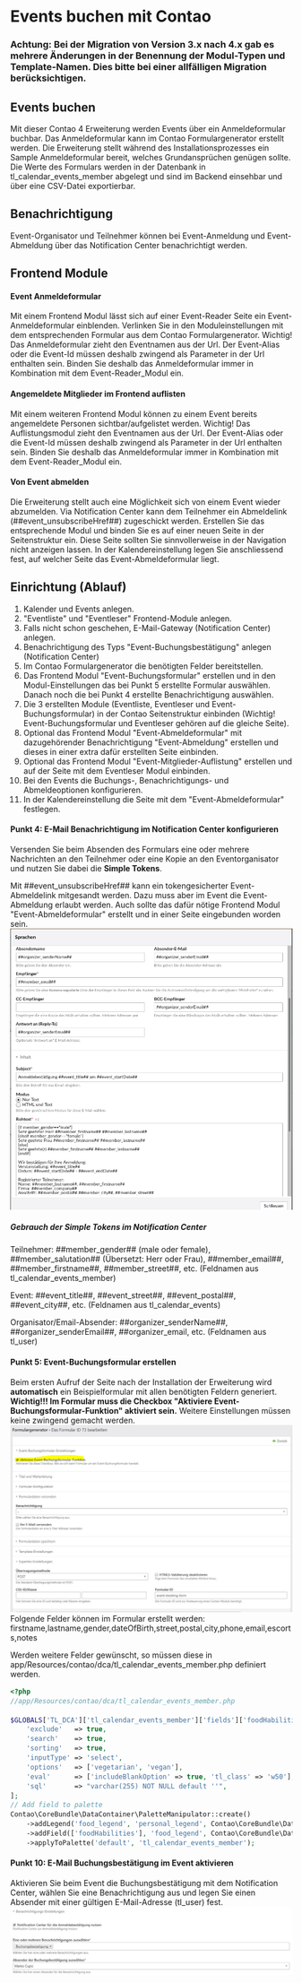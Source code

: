 # Events buchen mit Contao
### Achtung: Bei der Migration von Version 3.x nach 4.x gab es mehrere Änderungen in der Benennung der Modul-Typen und Template-Namen. Dies bitte bei einer allfälligen Migration berücksichtigen.

## Events buchen
Mit dieser Contao 4 Erweiterung werden Events über ein Anmeldeformular buchbar.
Das Anmeldeformular kann im Contao Formulargenerator erstellt werden.
Die Erweiterung stellt während des Installationsprozesses ein Sample Anmeldeformular bereit, welches Grundansprüchen genügen sollte.
Die Werte des Formulars werden in der Datenbank in tl_calendar_events_member abgelegt
und sind im Backend einsehbar und über eine CSV-Datei exportierbar.

## Benachrichtigung
Event-Organisator und Teilnehmer können bei Event-Anmeldung und Event-Abmeldung über das Notification Center benachrichtigt werden.

## Frontend Module
#### Event Anmeldeformular
Mit einem Frontend Modul lässt sich auf einer Event-Reader Seite ein Event-Anmeldeformular einblenden.
Verlinken Sie in den Moduleinstellungen mit dem entsprechenden Formular aus dem Contao Formulargenerator.
Wichtig! Das Anmeldeformular zieht den Eventnamen aus der Url.
Der Event-Alias oder die Event-Id müssen deshalb zwingend als Parameter in der Url enthalten sein.
Binden Sie deshalb das Anmeldeformular immer in Kombination mit dem Event-Reader_Modul ein.

#### Angemeldete Mitglieder im Frontend auflisten
Mit einem weiteren Frontend Modul können zu einem Event bereits angemeldete Personen sichtbar/aufgelistet werden.
Wichtig! Das Auflistungsmodul zieht den Eventnamen aus der Url.
Der Event-Alias oder die Event-Id müssen deshalb zwingend als Parameter in der Url enthalten sein.
Binden Sie deshalb das Anmeldeformular immer in Kombination mit dem Event-Reader_Modul ein.

#### Von Event abmelden
Die Erweiterung stellt auch eine Möglichkeit sich von einem Event wieder abzumelden.
Via Notification Center kann dem Teilnehmer ein Abmeldelink (##event_unsubscribeHref##) zugeschickt werden.
Erstellen Sie das entsprechende Modul und binden Sie es auf einer neuen Seite in der Seitenstruktur ein.
Diese Seite sollten Sie sinnvollerweise in der Navigation nicht anzeigen lassen.
In der Kalendereinstellung legen Sie anschliessend fest, auf welcher Seite das Event-Abmeldeformular liegt.

## Einrichtung (Ablauf)
1. Kalender und Events anlegen.
2. "Eventliste" und "Eventleser" Frontend-Module anlegen.
3. Falls nicht schon geschehen, E-Mail-Gateway (Notification Center) anlegen.
4. Benachrichtigung des Typs "Event-Buchungsbestätigung" anlegen (Notification Center)
5. Im Contao Formulargenerator die benötigten Felder bereitstellen.
6. Das Frontend Modul "Event-Buchungsformular" erstellen und in den Modul-Einstellungen das bei Punkt 5 erstellte Formular auswählen. Danach noch die bei Punkt 4 erstellte Benachrichtigung auswählen.
7. Die 3 erstellten Module (Eventliste, Eventleser und Event-Buchungsformular) in der Contao Seitenstruktur einbinden (Wichtig! Event-Buchungsformular und Eventleser gehören auf die gleiche Seite).
8. Optional das Frontend Modul "Event-Abmeldeformular" mit dazugehörender Benachrichtigung "Event-Abmeldung" erstellen und dieses in einer extra dafür erstellten Seite einbinden.
9. Optional das Frontend Modul "Event-Mitglieder-Auflistung" erstellen und auf der Seite mit dem Eventleser Modul einbinden.
10. Bei den Events die Buchungs-, Benachrichtigungs- und Abmeldeoptionen konfigurieren.
11. In der Kalendereinstellung die Seite mit dem "Event-Abmeldeformular" festlegen.

#### Punkt 4: E-Mail Benachrichtigung im Notification Center konfigurieren
Versenden Sie beim Absenden des Formulars eine oder mehrere Nachrichten an den Teilnehmer oder eine Kopie an den Eventorganisator
und nutzen Sie dabei die **Simple Tokens**.

Mit ##event_unsubscribeHref## kann ein tokengesicherter Event-Abmeldelink mitgesandt werden. Dazu muss aber im Event die Event-Abmeldung erlaubt werden.
Auch sollte das dafür nötige Frontend Modul "Event-Abmeldeformular" erstellt und in einer Seite eingebunden worden sein.
![Notification Center](doc/notification_center.jpg?raw=true)

##### Gebrauch der Simple Tokens im Notification Center
Teilnehmer:  ##member_gender## (male oder female), ##member_salutation## (Übersetzt: Herr oder Frau), ##member_email##, ##member_firstname##, ##member_street##, etc. (Feldnamen aus tl_calendar_events_member)

Event: ##event_title##, ##event_street##, ##event_postal##, ##event_city##, etc. (Feldnamen aus tl_calendar_events)

Organisator/Email-Absender: ##organizer_senderName##, ##organizer_senderEmail##, ##organizer_email, etc. (Feldnamen aus tl_user)


#### Punkt 5: Event-Buchungsformular erstellen
Beim ersten Aufruf der Seite nach der Installation der Erweiterung wird **automatisch** ein Beispielformular mit allen benötigten Feldern generiert.
**Wichtig!!! Im Formular muss die Checkbox "Aktiviere Event-Buchungsformular-Funktion" aktiviert sein.** Weitere Einstellungen müssen keine zwingend gemacht werden.
![Formulargenerator-Einstellung](doc/form_generator.jpg?raw=true)
Folgende Felder können im Formular erstellt werden:
firstname,lastname,gender,dateOfBirth,street,postal,city,phone,email,escorts,notes


Werden weitere Felder gewünscht, so müssen diese in app/Resources/contao/dca/tl_calendar_events_member.php definiert werden.
```php
<?php
//app/Resources/contao/dca/tl_calendar_events_member.php

$GLOBALS['TL_DCA']['tl_calendar_events_member']['fields']['foodHabilities'] = [
    'exclude'   => true,
    'search'    => true,
    'sorting'   => true,
    'inputType' => 'select',
    'options'   => ['vegetarian', 'vegan'],
    'eval'      => ['includeBlankOption' => true, 'tl_class' => 'w50'],
    'sql'       => "varchar(255) NOT NULL default ''",
];
// Add field to palette
Contao\CoreBundle\DataContainer\PaletteManipulator::create()
    ->addLegend('food_legend', 'personal_legend', Contao\CoreBundle\DataContainer\PaletteManipulator::POSITION_AFTER)
    ->addField(['foodHabilities'], 'food_legend', Contao\CoreBundle\DataContainer\PaletteManipulator::POSITION_APPEND)
    ->applyToPalette('default', 'tl_calendar_events_member');

```


#### Punkt 10: E-Mail Buchungsbestätigung im Event aktivieren
Aktivieren Sie beim Event die Buchungsbestätigung mit dem Notification Center, wählen Sie eine Benachrichtigung aus und legen Sie einen Absender mit einer gültigen E-Mail-Adresse (tl_user) fest.
![Benachrichtigung im Event aktivieren](doc/benachrichtigung-aktivieren.jpg?raw=true)
